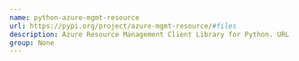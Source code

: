 ```yaml
---
name: python-azure-mgmt-resource
url: https://pypi.org/project/azure-mgmt-resource/#files
description: Azure Resource Management Client Library for Python. URL : https://pypi.org/project/azure-mgmt-resource/#files Groups : None
group: None
---
```

